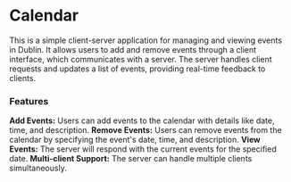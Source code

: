 # Calendar
This is a simple client-server application for managing and viewing events in Dublin. It allows users to add and remove events through a client interface, which communicates with a server. The server handles client requests and updates a list of events, providing real-time feedback to clients.

### Features
**Add Events:** Users can add events to the calendar with details like date, time, and description.
**Remove Events:** Users can remove events from the calendar by specifying the event's date, time, and description.
**View Events:** The server will respond with the current events for the specified date.
**Multi-client Support:** The server can handle multiple clients simultaneously.
